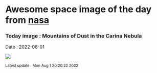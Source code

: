 
# Awesome space image of the day from [nasa](https://api.nasa.gov/)

### Today image : Mountains of Dust in the Carina Nebula

Date : 2022-08-01


![](https://apod.nasa.gov/apod/image/2208/MysticCarina_HubbleSerrano_960.jpg)

<small>Latest update : Mon Aug  1 20:20:22 2022</small>


